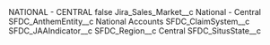 <?xml version="1.0" encoding="UTF-8"?>
<CustomMetadata xmlns="http://soap.sforce.com/2006/04/metadata" xmlns:xsi="http://www.w3.org/2001/XMLSchema-instance" xmlns:xsd="http://www.w3.org/2001/XMLSchema">
    <label>NATIONAL - CENTRAL</label>
    <protected>false</protected>
    <values>
        <field>Jira_Sales_Market__c</field>
        <value xsi:type="xsd:string">National - Central</value>
    </values>
    <values>
        <field>SFDC_AnthemEntity__c</field>
        <value xsi:type="xsd:string">National Accounts</value>
    </values>
    <values>
        <field>SFDC_ClaimSystem__c</field>
        <value xsi:nil="true"/>
    </values>
    <values>
        <field>SFDC_JAAIndicator__c</field>
        <value xsi:nil="true"/>
    </values>
    <values>
        <field>SFDC_Region__c</field>
        <value xsi:type="xsd:string">Central</value>
    </values>
    <values>
        <field>SFDC_SitusState__c</field>
        <value xsi:nil="true"/>
    </values>
</CustomMetadata>
